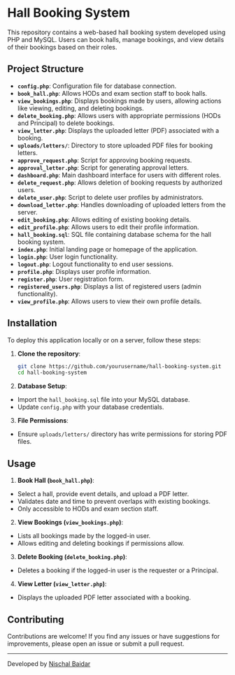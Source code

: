 # Hall Booking System

This repository contains a web-based hall booking system developed using PHP and MySQL. Users can book halls, manage bookings, and view details of their bookings based on their roles.

## Project Structure

- **`config.php`**: Configuration file for database connection.
- **`book_hall.php`**: Allows HODs and exam section staff to book halls.
- **`view_bookings.php`**: Displays bookings made by users, allowing actions like viewing, editing, and deleting bookings.
- **`delete_booking.php`**: Allows users with appropriate permissions (HODs and Principal) to delete bookings.
- **`view_letter.php`**: Displays the uploaded letter (PDF) associated with a booking.
- **`uploads/letters/`**: Directory to store uploaded PDF files for booking letters.
- **`approve_request.php`**: Script for approving booking requests.
- **`approval_letter.php`**: Script for generating approval letters.
- **`dashboard.php`**: Main dashboard interface for users with different roles.
- **`delete_request.php`**: Allows deletion of booking requests by authorized users.
- **`delete_user.php`**: Script to delete user profiles by administrators.
- **`download_letter.php`**: Handles downloading of uploaded letters from the server.
- **`edit_booking.php`**: Allows editing of existing booking details.
- **`edit_profile.php`**: Allows users to edit their profile information.
- **`hall_booking.sql`**: SQL file containing database schema for the hall booking system.
- **`index.php`**: Initial landing page or homepage of the application.
- **`login.php`**: User login functionality.
- **`logout.php`**: Logout functionality to end user sessions.
- **`profile.php`**: Displays user profile information.
- **`register.php`**: User registration form.
- **`registered_users.php`**: Displays a list of registered users (admin functionality).
- **`view_profile.php`**: Allows users to view their own profile details.

## Installation

To deploy this application locally or on a server, follow these steps:

1. **Clone the repository**:
   ```sh
   git clone https://github.com/yourusername/hall-booking-system.git
   cd hall-booking-system


2. **Database Setup**:
- Import the `hall_booking.sql` file into your MySQL database.
- Update `config.php` with your database credentials.

3. **File Permissions**:
- Ensure `uploads/letters/` directory has write permissions for storing PDF files.

## Usage

1. **Book Hall (`book_hall.php`)**:
- Select a hall, provide event details, and upload a PDF letter.
- Validates date and time to prevent overlaps with existing bookings.
- Only accessible to HODs and exam section staff.

2. **View Bookings (`view_bookings.php`)**:
- Lists all bookings made by the logged-in user.
- Allows editing and deleting bookings if permissions allow.

3. **Delete Booking (`delete_booking.php`)**:
- Deletes a booking if the logged-in user is the requester or a Principal.

4. **View Letter (`view_letter.php`)**:
- Displays the uploaded PDF letter associated with a booking.

## Contributing

Contributions are welcome! If you find any issues or have suggestions for improvements, please open an issue or submit a pull request.

---

Developed by [Nischal Baidar](https://github.com/bainash10)
